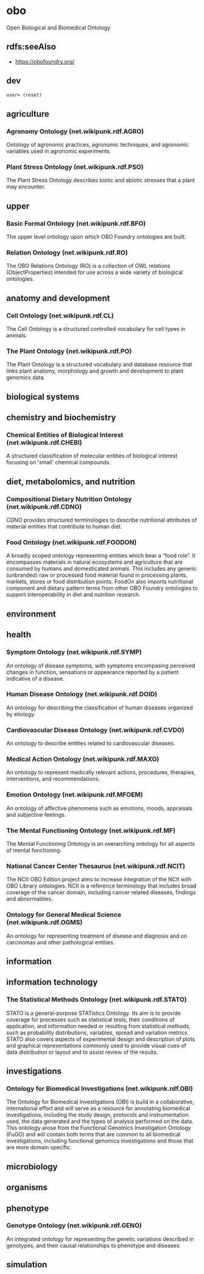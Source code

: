 # obo
Open Biological and Biomedical Ontology

## rdfs:seeAlso
* https://obofoundry.org/

## dev

``` clojure
user> (reset)
```

## agriculture

### Agronomy Ontology (net.wikipunk.rdf.AGRO)
Ontology of agronomic practices, agronomic techniques, and agronomic
variables used in agronomic experiments

### Plant Stress Ontology (net.wikipunk.rdf.PSO)
The Plant Stress Ontology describes biotic and abiotic stresses that a
plant may encounter.

## upper

### Basic Formal Ontology (net.wikipunk.rdf.BFO)
The upper level ontology upon which OBO Foundry ontologies are built.

### Relation Ontology (net.wikipunk.rdf.RO)
The OBO Relations Ontology (RO) is a collection of OWL relations
(ObjectProperties) intended for use across a wide variety of
biological ontologies.

## anatomy and development

### Cell Ontology (net.wikipunk.rdf.CL)
The Cell Ontology is a structured controlled vocabulary for cell types
in animals.

### The Plant Ontology (net.wikipunk.rdf.PO)
The Plant Ontology is a structured vocabulary and database resource
that links plant anatomy, morphology and growth and development to
plant genomics data.

## biological systems

## chemistry and biochemistry

### Chemical Entities of Biological Interest (net.wikipunk.rdf.CHEBI)
A structured classification of molecular entities of biological
interest focusing on 'small' chemical compounds.

## diet, metabolomics, and nutrition

### Compositional Dietary Nutrition Ontology (net.wikipunk.rdf.CDNO)
CDNO provides structured terminologies to describe nutritional
attributes of material entities that contribute to human diet.

### Food Ontology (net.wikipunk.rdf.FOODON)
A broadly scoped ontology representing entities which bear a “food
role”. It encompasses materials in natural ecosystems and agriculture
that are consumed by humans and domesticated animals. This includes
any generic (unbranded) raw or processed food material found in
processing plants, markets, stores or food distribution points. FoodOn
also imports nutritional component and dietary pattern terms from
other OBO Foundry ontologies to support interoperability in diet and
nutrition research.

## environment

## health

### Symptom Ontology (net.wikipunk.rdf.SYMP)
An ontology of disease symptoms, with symptoms encompasing perceived
changes in function, sensations or appearance reported by a patient
indicative of a disease.

### Human Disease Ontology (net.wikipunk.rdf.DOID)
An ontology for describing the classification of human diseases
organized by etiology.

### Cardiovascular Disease Ontology (net.wikipunk.rdf.CVDO)
An ontology to describe entities related to cardiovascular diseases.

### Medical Action Ontology (net.wikipunk.rdf.MAXO)
An ontology to represent medically relevant actions, procedures,
therapies, interventions, and recommendations.

### Emotion Ontology (net.wikipunk.rdf.MFOEM)
An ontology of affective phenomena such as emotions, moods, appraisals
and subjective feelings.

### The Mental Functioning Ontology (net.wikipunk.rdf.MF)
The Mental Functioning Ontology is an overarching ontology for all
aspects of mental functioning.

### National Cancer Center Thesaurus (net.wikipunk.rdf.NCIT)
The NCIt OBO Edition project aims to increase integration of the NCIt
with OBO Library ontologies. NCIt is a reference terminology that
includes broad coverage of the cancer domain, including cancer related
diseases, findings and abnormalities.

### Ontology for General Medical Science (net.wikipunk.rdf.OGMS)
An ontology for representing treatment of disease and diagnosis and on
carcinomas and other pathological entities.

## information

## information technology

### The Statistical Methods Ontology (net.wikipunk.rdf.STATO)
STATO is a general-purpose STATistics Ontology. Its aim is to provide
coverage for processes such as statistical tests, their conditions of
application, and information needed or resulting from statistical
methods, such as probability distributions, variables, spread and
variation metrics. STATO also covers aspects of experimental design
and description of plots and graphical representations commonly used
to provide visual cues of data distribution or layout and to assist
review of the results.

## investigations

### Ontology for Biomedical Investigations (net.wikipunk.rdf.OBI)
The Ontology for Biomedical Investigations (OBI) is build in a
collaborative, international effort and will serve as a resource for
annotating biomedical investigations, including the study design,
protocols and instrumentation used, the data generated and the types
of analysis performed on the data. This ontology arose from the
Functional Genomics Investigation Ontology (FuGO) and will contain
both terms that are common to all biomedical investigations, including
functional genomics investigations and those that are more domain
specific.

## microbiology

## organisms

## phenotype

### Genotype Ontology (net.wikipunk.rdf.GENO)
An integrated ontology for representing the genetic variations
described in genotypes, and their causal relationships to phenotype
and diseases.

## simulation



